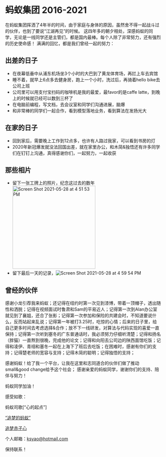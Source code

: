 # 蚂蚁集团 2016-2021

在蚂蚁集团挥洒了4年半的时间，由于家庭与身体的原因，虽然舍不得一起战斗过的伙伴，也到了要说“江湖再见”的时候。
这四年多的朝夕相处，深感蚂蚁的同学，无论是一线同学还是主管们，都是国内最棒。每个人除了非常努力，还有强烈的历史使命感！
满满的回忆，都是我们曾经一起的努力：

## 出差的日子

* 在夜幕低垂中从浦东机场坐3个小时的大巴到了黄龙体育场，再拦上车去宾馆
* 睡不着，就早上6点多去健身房，跑上一个小时，洗过后，再骑着hello bike去公司上班
* 公司里可以用支付宝扫码的咖啡机是我的最爱，最favor的是caffe latte，到晚上的时候就已经可以数到三杯了
* 在电脑前编程，写文档，去会议室和同学们沟通进展，脑爆
* 和非常棒的同学们一起合作，看到模型落地业务，看到算法在发扬光大

## 在家的日子
* 回到家后，需要晚上工作到12点多，也许有人路过我家，可以看到书房的灯
* 2020年新冠爆发就没法回国出差，就在家里办公，和木简&独悟还有许多同学们在钉钉上沟通，真得感谢你们，一起努力，一起收获

## 那些相片

* 留下一张工牌上的照片，纪念这过去的数年 <img width="268" alt="Screen Shot 2021-05-28 at 4 51 53 PM" src="https://user-images.githubusercontent.com/3145135/120051336-06ebfb80-bfd5-11eb-90fb-222cb2e6102d.png">
* 留下最后一天的记录，![Screen Shot 2021-05-28 at 4 59 54 PM](https://user-images.githubusercontent.com/3145135/120051612-220b3b00-bfd6-11eb-8532-f1900946685c.png)

## 曾经的伙伴
感谢小龙引荐我来蚂蚁；还记得在纽约时第一次见到漆博，带着一顶帽子，透出随性和洒脱；记得在视频面试时鲁肃和Sam的平易近人；记得第一次到Alan办公室就见到了襄姐，还合了张影；记得第一次参加和保险的共建会时，不知道要说什么，反而站起来乱说；记得第一年被打3.25时，吃惊的心情；后来的日子里，给自己更多时间去考虑选择&合作；放不下一线研发，对算法与代码实现的喜爱一直保持；记得第一次听到塞冬的广东普通话时，我必须努力仔细听清楚；记得和扬名（胖猫）一直熬到很晚，完成他的论文；记得和向阳去公司边的陕西面馆吃饭；记得和凌伊、青祤和塞冬一起在上海下了班后去吃饭；在困难时，感谢有你们的支持；记得楚老师的宽容与支持；记得木简的聪明；记得独悟的支持；

感谢蚂蚁！给了我一个平台，让我在这里和志同道合的伙伴们做了推动small&good change给予这个社会；
感谢亲爱的蚂蚁同学，谢谢你们的支持、陪伴与努力！

蚂蚁同学加油！

感受如歌：

蚂蚁司歌[“心的起点”]

[“追梦的蚂蚁”](https://www.youtube.com/watch?v=nmxVl7-thgw)

[追梦赤子心](https://www.youtube.com/watch?v=iW__fEGZ5vM)

个人邮箱：ksyao@hotmail.com

保持联系！

